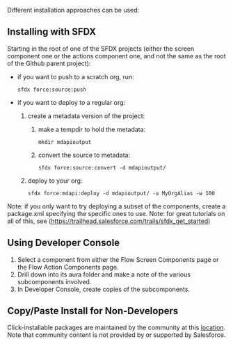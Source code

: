 Different installation approaches can be used:

## Installing with SFDX

Starting in the root of one of the SFDX projects (either the screen component one or the actions component one, and not the same as the root of the Github parent project):

- if you want to push to a scratch org, run:
  ```
  sfdx force:source:push
  ```
- if you want to deploy to a regular org:
  1. create a metadata version of the project:

     1. make a tempdir to hold the metadata:
        ```
        mkdir mdapioutput
        ```
     2. convert the source to metadata:
        ```
        sfdx force:source:convert -d mdapioutput/
        ```

  2. deploy to your org:
      ```
      sfdx force:mdapi:deploy -d mdapioutput/ -u MyOrgAlias -w 100
      ```

Note: if you only want to try deploying a subset of the components, create a package.xml specifying the specific ones to use.
Note: for great tutorials on all of this, see (https://trailhead.salesforce.com/trails/sfdx_get_started)

## Using Developer Console
1. Select a component from either the Flow Screen Components page or the Flow Action Components page.
2. Drill down into its aura folder and make a note of the various subcomponents involved.
2. In Developer Console, create copies of the subcomponents.

## Copy/Paste Install for Non-Developers
Click-installable packages are maintained by the community at this [location](https://unofficialsf.com/flow-resources/). Note that community content is not provided by or supported by Salesforce.
